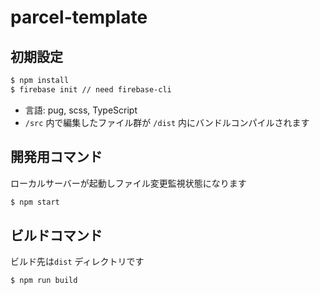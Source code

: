 # parcel-template

## 初期設定

```bash
$ npm install
$ firebase init // need firebase-cli
```

- 言語: pug, scss, TypeScript
- `/src` 内で編集したファイル群が `/dist` 内にバンドルコンパイルされます

## 開発用コマンド

ローカルサーバーが起動しファイル変更監視状態になります

```bash
$ npm start
```

## ビルドコマンド

ビルド先は`dist` ディレクトリです

```bash
$ npm run build
```
